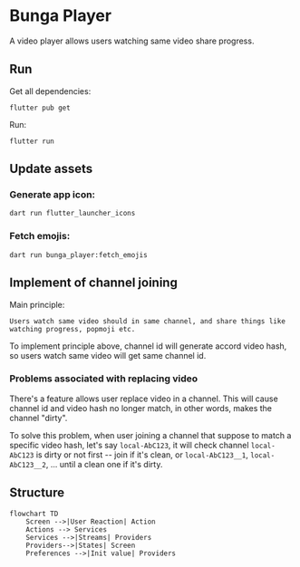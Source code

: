 # Bunga Player

A video player allows users watching same video share progress.


## Run

Get all dependencies:

```
flutter pub get
```


Run:

```
flutter run
```


## Update assets


### Generate app icon:

```
dart run flutter_launcher_icons
```

### Fetch emojis:

```
dart run bunga_player:fetch_emojis
```

## Implement of channel joining

Main principle: 

```
Users watch same video should in same channel, and share things like watching progress, popmoji etc.
```

To implement principle above, channel id will generate accord video hash, so users watch same video will get same channel id.

### Problems associated with replacing video

There's a feature allows user replace video in a channel. This will cause channel id and video hash no longer match, in other words, makes the channel "dirty".

To solve this problem, when user joining a channel that suppose to match a specific video hash, let's say `local-AbC123`, it will check channel `local-AbC123` is dirty or not first -- join if it's clean, or `local-AbC123__1`, `local-AbC123__2`, ... until a clean one if it's dirty.

## Structure

```mermaid
flowchart TD
    Screen -->|User Reaction| Action
    Actions --> Services
    Services -->|Streams| Providers
    Providers-->|States| Screen
    Preferences -->|Init value| Providers
```
